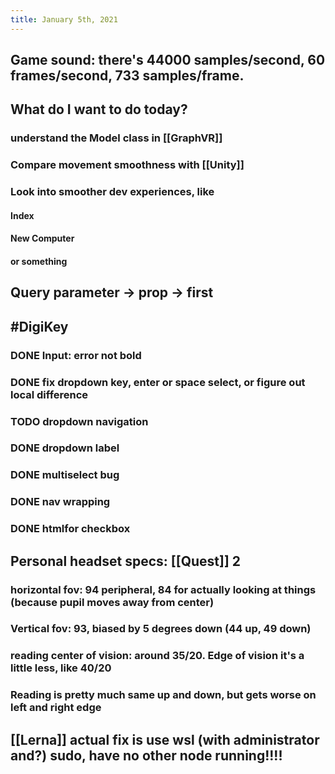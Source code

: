 ```yaml
---
title: January 5th, 2021
---
```


## Game sound: there's 44000 samples/second, 60 frames/second, 733 samples/frame.

## What do I want to do today?
### understand the Model class in [[GraphVR]]

### Compare movement smoothness with [[Unity]]

### Look into smoother dev experiences, like
#### Index

#### New Computer

#### or something

## Query parameter -> prop -> first

## #DigiKey
### DONE Input: error not bold 

### DONE fix dropdown key, enter or space select, or figure out local difference

### TODO dropdown navigation

### DONE dropdown label

### DONE multiselect bug

### DONE nav wrapping

### DONE htmlfor checkbox

## Personal headset specs: [[Quest]] 2
### horizontal fov: 94 peripheral, 84 for actually looking at things (because pupil moves away from center)

### Vertical fov: 93, biased by 5 degrees down (44 up, 49 down)

### reading center of vision: around 35/20. Edge of vision it's a little less, like 40/20

### Reading is pretty much same up and down, but gets worse on left and right edge

## [[Lerna]] actual fix is use wsl (with administrator and?) sudo, have no other node running!!!!

## 
